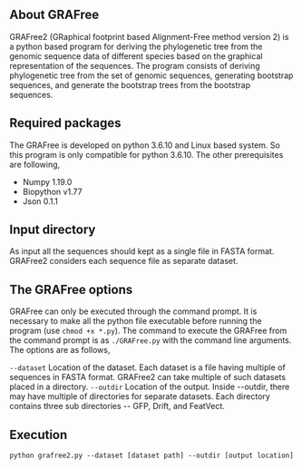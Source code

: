 ## About GRAFree

GRAFree2 (GRaphical footprint based Alignment-Free method version 2) is a python based program for deriving the phylogenetic tree from the genomic sequence data of different species based on the graphical representation of the sequences. The program consists of deriving phylogenetic tree from the set of genomic sequences, generating bootstrap sequences, and generate the bootstrap trees from the bootstrap sequences.


## Required packages

The GRAFree is developed on python 3.6.10 and Linux based system. So this program is only compatible for python 3.6.10. The other prerequisites are following,
- Numpy 1.19.0
- Biopython v1.77
- Json 0.1.1


## Input directory

As input all the sequences should kept as a single file in FASTA format. GRAFree2 considers each sequence file as separate dataset.


## The GRAFree options

GRAFree can only be executed through the command prompt. It is necessary to make all the python file executable before running the program (use `chmod +x *.py`). The command to execute the GRAFree from the command prompt is as `./GRAFree.py` with the command line arguments. The options are as follows,

`--dataset`	Location of the dataset. Each dataset is a file having multiple of sequences in FASTA format. GRAFree2 can take multiple of such datasets placed in a directory.
`--outdir`	Location of the output. Inside --outdir, there may have multiple of directories for separate datasets. Each directory contains three sub directories -- GFP, Drift, and FeatVect.


## Execution

`python grafree2.py --dataset [dataset path] --outdir [output location]`







